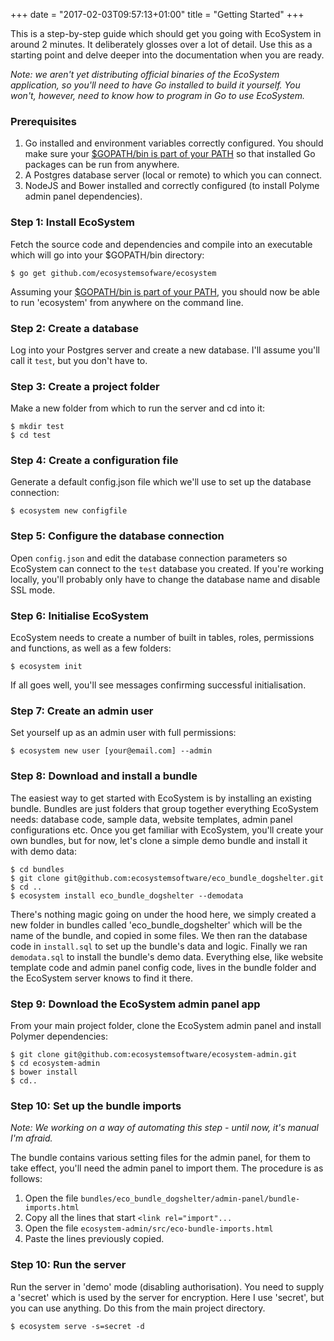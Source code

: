 +++
date = "2017-02-03T09:57:13+01:00"
title = "Getting Started"
+++

This is a step-by-step guide which should get you going with EcoSystem in around 2 minutes.  It deliberately glosses over a lot of detail.  Use this as a starting point and delve deeper into the documentation when you are ready.

*Note: we aren't yet distributing official binaries of the EcoSystem application, so you'll need to have Go installed to build it yourself.  You won't, however, need to know how to program in Go to use EcoSystem.*

### Prerequisites

1. Go installed and environment variables correctly configured.  You should make sure your [$GOPATH/bin is part of your PATH](https://golang.org/doc/install) so that installed Go packages can be run from anywhere.
2. A Postgres database server (local or remote) to which you can connect.
3. NodeJS and Bower installed and correctly configured (to install Polyme admin panel dependencies).

### Step 1: Install EcoSystem

Fetch the source code and dependencies and compile into an executable which will go into your $GOPATH/bin directory:

```
$ go get github.com/ecosystemsofware/ecosystem
```

Assuming your [$GOPATH/bin is part of your PATH](https://golang.org/doc/install), you should now be able to run 'ecosystem' from anywhere on the command line.

### Step 2:  Create a database

Log into your Postgres server and create a new database.  I'll assume you'll call it `test`, but you don't have to.

### Step 3: Create a project folder

Make a new folder from which to run the server and cd into it:

```
$ mkdir test
$ cd test
```

### Step 4: Create a configuration file

Generate a default config.json file which we'll use to set up the database connection:

```
$ ecosystem new configfile
```

### Step 5: Configure the database connection

Open `config.json` and edit the database connection parameters so EcoSystem can connect to the `test` database you created.  If you're working locally, you'll probably only have to change the database name and disable SSL mode.

### Step 6: Initialise EcoSystem

EcoSystem needs to create a number of built in tables, roles, permissions and functions, as well as a few folders:

```
$ ecosystem init
```
If all goes well, you'll see messages confirming successful initialisation.

### Step 7: Create an admin user

Set yourself up as an admin user with full permissions:

```
$ ecosystem new user [your@email.com] --admin
```

### Step 8: Download and install a bundle

The easiest way to get started with EcoSystem is by installing an existing bundle.  Bundles are just folders that group together everything EcoSystem needs: database code, sample data, website templates, admin panel configurations etc.  Once you get familiar with EcoSystem, you'll create your own bundles, but for now, let's clone a simple demo bundle and install it with demo data:

```
$ cd bundles
$ git clone git@github.com:ecosystemsoftware/eco_bundle_dogshelter.git
$ cd ..
$ ecosystem install eco_bundle_dogshelter --demodata
```

There's nothing magic going on under the hood here, we simply created a new folder in bundles called 'eco_bundle_dogshelter' which will be the name of the bundle, and copied in some files.  We then ran the database code in `install.sql` to set up the bundle's data and logic.  Finally we ran `demodata.sql` to install the bundle's demo data.  Everything else, like website template code and admin panel config code, lives in the bundle folder and the EcoSystem server knows to find it there.

### Step 9: Download the EcoSystem admin panel app

From your main project folder, clone the EcoSystem admin panel and install Polymer dependencies:

```
$ git clone git@github.com:ecosystemsoftware/ecosystem-admin.git
$ cd ecosystem-admin
$ bower install
$ cd..
```

### Step 10: Set up the bundle imports

*Note:  We working on a way of automating this step - until now, it's manual I'm afraid.*

The bundle contains various setting files for the admin panel, for them to take effect, you'll need the admin panel to import them.  The procedure is as follows:

1.  Open the file `bundles/eco_bundle_dogshelter/admin-panel/bundle-imports.html`
2.  Copy all the lines that start `<link rel="import"...`
3.  Open the file `ecosystem-admin/src/eco-bundle-imports.html`
4.  Paste the lines previously copied.

### Step 10: Run the server

Run the server in 'demo' mode (disabling authorisation).  You need to supply a 'secret' which is used by the server for encryption.  Here I use 'secret', but you can use anything.  Do this from the main project directory.

```
$ ecosystem serve -s=secret -d
```